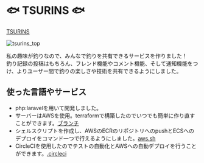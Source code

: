 # :fish: TSURINS :fish:
[TSURINS](http://www.tsurins.com/)  

![tsurins_top](https://user-images.githubusercontent.com/61406078/84632349-bc8b7f00-af29-11ea-8dc4-7dd1cfd01da7.png)

私の趣味が釣りなので、みんなで釣りを共有できるサービスを作りました！  
釣り記録の投稿はもちろん、フレンド機能やコメント機能、そして通知機能をつけ、よりユーザー間で釣りの楽しさや技術を共有できるようにしました。

## 使った言語やサービス
- php:laravelを用いて開発しました。
- サーバーはAWSを使用。terraformで構築したのでいつでも簡単に作り直すことができます。[ブランチ](https://github.com/Shirataki7/fishing-docker/tree/terraform/production)
- シェルスクリプトを作成し、AWSのECRのリポジトリへのpushとECSへのデプロイをコマンド一つで行えるようにしました。[aws.sh](./laravel/aws.sh)
- CircleCIを使用したのでテストの自動化とAWSへの自動デプロイを行うことができます。[.circleci](./.circleci)

